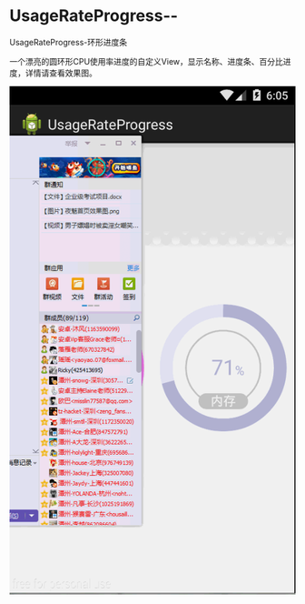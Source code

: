 # UsageRateProgress--
UsageRateProgress-环形进度条

一个漂亮的圆环形CPU使用率进度的自定义View，显示名称、进度条、百分比进度，详情请查看效果图。

![圆环形CPU使用率进度的效果图.gif](https://github.com/hubing8658/UsageRateProgress--/blob/master/%E5%9C%86%E7%8E%AF%E5%BD%A2CPU%E4%BD%BF%E7%94%A8%E7%8E%87%E8%BF%9B%E5%BA%A6%E7%9A%84%E6%95%88%E6%9E%9C%E5%9B%BE.gif)
